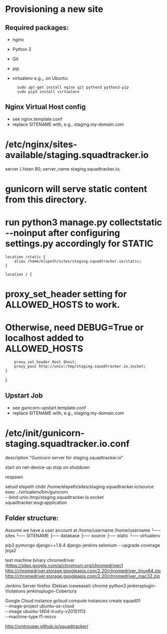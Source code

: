 Provisioning a new site
=======================
## Required packages:

* nginx
* Python 3
* Git
* pip
* virtualenv
e.g.,, on Ubuntu:

        sudo apt-get install nginx git python3 python3-pip
        sudo pip3 install virtualenv

## Nginx Virtual Host config

* see nginx.template.conf
* replace SITENAME with, e.g., staging.my-domain.com

# /etc/nginx/sites-available/staging.squadtracker.io
server {
    listen 80;
    server_name staging.squadtracker.io;

# gunicorn will serve static content from this directory.
# run python3 manage.py collectstatic --noinput after configuring settings.py accordingly for STATIC
    location /static {
        alias /home/elspeth/sites/staging.squadtracker.io/static;
    }

    location / {
# proxy_set_header setting for ALLOWED_HOSTS to work.
# Otherwise, need DEBUG=True or localhost added to ALLOWED_HOSTS
        proxy_set_header Host $host;
        proxy_pass http://unix:/tmp/staging.squadtracker.io.socket;
    }
}

## Upstart Job

* see gunicorn-upstart.template.conf
* replace SITENAME with, e.g., staging.my-domain.com
# /etc/init/gunicorn-staging.squadtracker.io.conf
description "Gunicorn server for staging.squadtracker.io"

start on net-device-up
stop on shutdown

respawn

setuid elspeth
chdir /home/elspeth/sites/staging.squadtracker.io/source
exec ../virtualenv/bin/gunicorn \
     --bind unix:/tmp/staging.squadtracker.io.socket \
     squadtracker.wsgi:application


## Folder structure:
Assume we have a user account at /home/username
/home/username
└── sites
    └── SITENAME
         ├── database
         ├── source
         ├── static
         └── virtualenv



pip3
pymongo
django==1.8.4
django-jenkins
selenium --upgrade
coverage
jinja2

test machine binary
chromedriver (https://sites.google.com/a/chromium.org/chromedriver/)
http://chromedriver.storage.googleapis.com/2.20/chromedriver_linux64.zip
http://chromedriver.storage.googleapis.com/2.20/chromedriver_mac32.zip

Jenkins Server
firefox (Debian iceweasel)
chrome
python3
jenkinsplugin-Violations
jenkinsplugin-Cobertura

Google Cloud instance
gcloud compute instances create squad01 \
--image-project ubuntu-os-cloud \
--image ubuntu-1404-trusty-v20151113 \
--machine-type f1-micro

http://vmtrooper.github.io/squadtracker/
